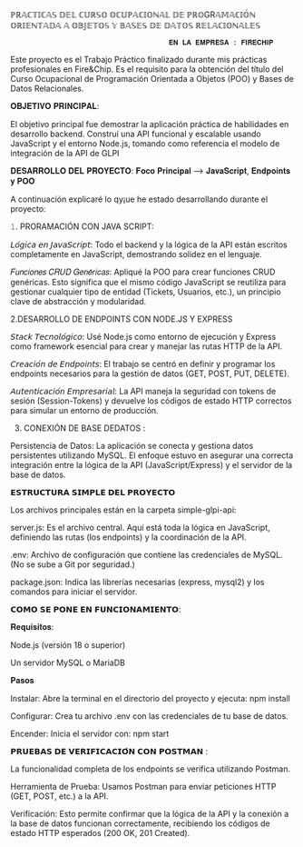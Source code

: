 ℙℝ𝔸ℂ𝕋𝕀ℂ𝔸𝕊 𝔻𝔼𝕃 ℂ𝕌ℝ𝕊𝕆 𝕆ℂ𝕌ℙ𝔸ℂ𝕀𝕆ℕ𝔸𝕃 𝔻𝔼 ℙℝ𝕆GR𝔸𝕄𝔸ℂ𝕀𝕆́ℕ 𝕆ℝ𝕀𝔼ℕ𝕋𝔸𝔻𝔸 𝔸 𝕆𝔹𝕁𝔼𝕋𝕆𝕊 𝕐 𝔹𝔸𝕊𝔼𝕊 𝔻𝔼 𝔻𝔸𝕋𝕆𝕊 ℝ𝔼𝕃𝔸ℂ𝕀𝕆ℕ𝔸𝕃𝔼𝕊
                                                                    
                                           𝐄𝐍 𝐋𝐀 𝐄𝐌𝐏𝐑𝐄𝐒𝐀 : 𝐅𝐈𝐑𝐄𝐂𝐇𝐈𝐏

Este proyecto es el Trabajo Práctico finalizado durante mis prácticas profesionales en Fire&Chip. Es el requisito para la obtención del título del Curso Ocupacional de Programación Orientada a Objetos (POO) y Bases de Datos Relacionales.


𝐎𝐁𝐉𝐄𝐓𝐈𝐕𝐎 𝐏𝐑𝐈𝐍𝐂𝐈𝐏𝐀𝐋:

El objetivo principal fue demostrar la aplicación práctica de habilidades en desarrollo backend. Construí una API funcional y escalable usando JavaScript y el entorno Node.js, tomando como referencia el modelo de integración de la API de GLPI

𝐃𝐄𝐒𝐀𝐑𝐑𝐎𝐋𝐋𝐎 𝐃𝐄𝐋 𝐏𝐑𝐎𝐘𝐄𝐂𝐓𝐎: 𝐅𝐨𝐜𝐨 𝐏𝐫𝐢𝐧𝐜𝐢𝐩𝐚𝐥 --> 𝐉𝐚𝐯𝐚𝐒𝐜𝐫𝐢𝐩𝐭, 𝐄𝐧𝐝𝐩𝐨𝐢𝐧𝐭𝐬 𝐲 𝐏𝐎𝐎

A continuación explicaré lo qy¡ue he estado desarrollando durante el proyecto:

𝟷. PRORAMACIÓN CON JAVA SCRIPT:

𝘓𝘰́𝘨𝘪𝘤𝘢 𝘦𝘯 𝘑𝘢𝘷𝘢𝘚𝘤𝘳𝘪𝘱𝘵: Todo el backend y la lógica de la API están escritos completamente en JavaScript, demostrando solidez en el lenguaje.

𝐹𝑢𝑛𝑐𝑖𝑜𝑛𝑒𝑠 𝐶𝑅𝑈𝐷 𝐺𝑒𝑛𝑒́𝑟𝑖𝑐𝑎𝑠: Apliqué la POO para crear funciones CRUD genéricas. Esto significa que el mismo código JavaScript se reutiliza para gestionar cualquier tipo de entidad (Tickets, Usuarios, etc.), un principio clave de abstracción y modularidad.

2.DESARROLLO DE ENDPOINTS CON NODE.JS Y EXPRESS

𝘚𝘵𝘢𝘤𝘬 𝘛𝘦𝘤𝘯𝘰𝘭𝘰́𝘨𝘪𝘤𝘰: Usé Node.js como entorno de ejecución y Express como framework esencial para crear y manejar las rutas HTTP de la API.

𝘊𝘳𝘦𝘢𝘤𝘪𝘰́𝘯 𝘥𝘦 𝘌𝘯𝘥𝘱𝘰𝘪𝘯𝘵𝘴: El trabajo se centró en definir y programar los endpoints necesarios para la gestión de datos (GET, POST, PUT, DELETE).

𝘈𝘶𝘵𝘦𝘯𝘵𝘪𝘤𝘢𝘤𝘪𝘰́𝘯 𝘌𝘮𝘱𝘳𝘦𝘴𝘢𝘳𝘪𝘢𝘭: La API maneja la seguridad con tokens de sesión (Session-Tokens) y devuelve los códigos de estado HTTP correctos para simular un entorno de producción.

3. CONEXIÓN DE BASE DEDATOS :
   
Persistencia de Datos: La aplicación se conecta y gestiona datos persistentes utilizando MySQL. El enfoque estuvo en asegurar una correcta integración entre la lógica de la API (JavaScript/Express) y el servidor de la base de datos.

𝗘𝗦𝗧𝗥𝗨𝗖𝗧𝗨𝗥𝗔 𝗦𝗜𝗠𝗣𝗟𝗘 𝗗𝗘𝗟 𝗣𝗥𝗢𝗬𝗘𝗖𝗧𝗢

Los archivos principales están en la carpeta simple-glpi-api:

server.js: Es el archivo central. Aquí está toda la lógica en JavaScript, definiendo las rutas (los endpoints) y la coordinación de la API.

.env: Archivo de configuración que contiene las credenciales de MySQL. (No se sube a Git por seguridad.)

package.json: Indica las librerías necesarias (express, mysql2) y los comandos para iniciar el servidor.

𝗖𝗢𝗠𝗢 𝗦𝗘 𝗣𝗢𝗡𝗘 𝗘𝗡 𝗙𝗨𝗡𝗖𝗜𝗢𝗡𝗔𝗠𝗜𝗘𝗡𝗧𝗢:

𝐑𝐞𝐪𝐮𝐢𝐬𝐢𝐭𝐨𝐬:

Node.js (versión 18 o superior)

Un servidor MySQL o MariaDB

𝐏𝐚𝐬𝐨𝐬

Instalar: Abre la terminal en el directorio del proyecto y ejecuta: npm install

Configurar: Crea tu archivo .env con las credenciales de tu base de datos.

Encender: Inicia el servidor con: npm start

𝗣𝗥𝗨𝗘𝗕𝗔𝗦 𝗗𝗘 𝗩𝗘𝗥𝗜𝗙𝗜𝗖𝗔𝗖𝗜𝗢́𝗡 𝗖𝗢𝗡 𝗣𝗢𝗦𝗧𝗠𝗔𝗡 :

La funcionalidad completa de los endpoints se verifica utilizando Postman.

Herramienta de Prueba: Usamos Postman para enviar peticiones HTTP (GET, POST, etc.) a la API.

Verificación: Esto permite confirmar que la lógica de la API y la conexión a la base de datos funcionan correctamente, recibiendo los códigos de estado HTTP esperados (200 OK, 201 Created).



